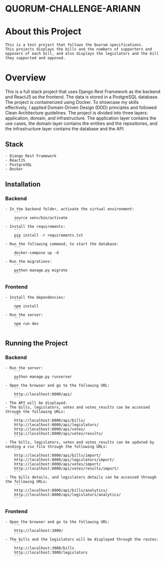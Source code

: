 # QUORUM-CHALLENGE-ARIANN

# About this Project
    This is a test project that follows the Quorum specifications. 
    This projects displays the bills and the numbers of supporters and opposers of each bill, and also displays the legislators and the bill they supported and opposed.

# Overview
  This is a full stack project that uses Django Rest Framework as the backend and ReactJS as the frontend. The data is stored in a PostgreSQL database. The project is containerized using Docker.
  To showcase my skills effectively, I applied Domain-Driven Design (DDD) principles and followed Clean Architecture guidelines. The project is divided into three layers: application, domain, and infrastructure. The application layer contains the use cases, the domain layer contains the entities and the repositories, and the infrastructure layer contains the database and the API.

## Stack
    - Django Rest Framework
    - ReactJS
    - PostgreSQL
    - Docker

## Installation
### Backend
    - In the backend folder, activate the virtual environment:
        ```
        source venv/bin/activate
        ```
    - Install the requirements:
        ```
        pip install -r requirements.txt
        ```
    - Run the following command, to start the database:
        ```
        docker-compose up -d
        ```
    - Run the migrations:
        ```
        python manage.py migrate
        ```

### Frontend
    - Install the dependencies:
        ```
        npm install
        ```
    - Run the server:
        ```
        npm run dev
        ```

## Running the Project
### Backend
    - Run the server:
        ```
        python manage.py runserver
        ```
    - Open the browser and go to the following URL:
        ```
        http://localhost:8000/api/
        ```
    - The API will be displayed.
    - The bills, legislators, votes and votes_results can be accessed through the following URLs:
        ```
        http://localhost:8000/api/bills/
        http://localhost:8000/api/legislators/
        http://localhost:8000/api/votes/
        http://localhost:8000/api/votes/results/
        ```
    - The bills, legislators, votes and votes_results can be updated by sending a csv file through the following URLs:
        ```
        http://localhost:8000/api/bills/import/
        http://localhost:8000/api/legislators/import/
        http://localhost:8000/api/votes/import/
        http://localhost:8000/api/votes/results/import/
        ```
    - The bills details, and legislators details can be accessed through the following URLs:
        ```
        http://localhost:8000/api/bills/analytics/
        http://localhost:8000/api/legislators/analytics/
        ``` 

### Frontend
    - Open the browser and go to the following URL:
        ```
        http://localhost:3000/
        ```
    - The bills and the legislators will be displayed through the routes:
        ```
        http://localhost:3000/bills
        http://localhost:3000/legislators
        ```
